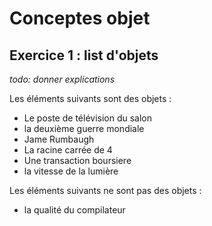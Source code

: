 Conceptes objet
=========================


## Exercice 1 : list d'objets

*todo: donner explications*

Les éléments suivants sont des objets :
- Le poste de télévision du salon
- la deuxième guerre mondiale
- Jame Rumbaugh
- La racine carrée de 4
- Une transaction boursiere
- la vitesse de la lumière

Les éléments suivants ne sont pas des objets :
- la qualité du compilateur